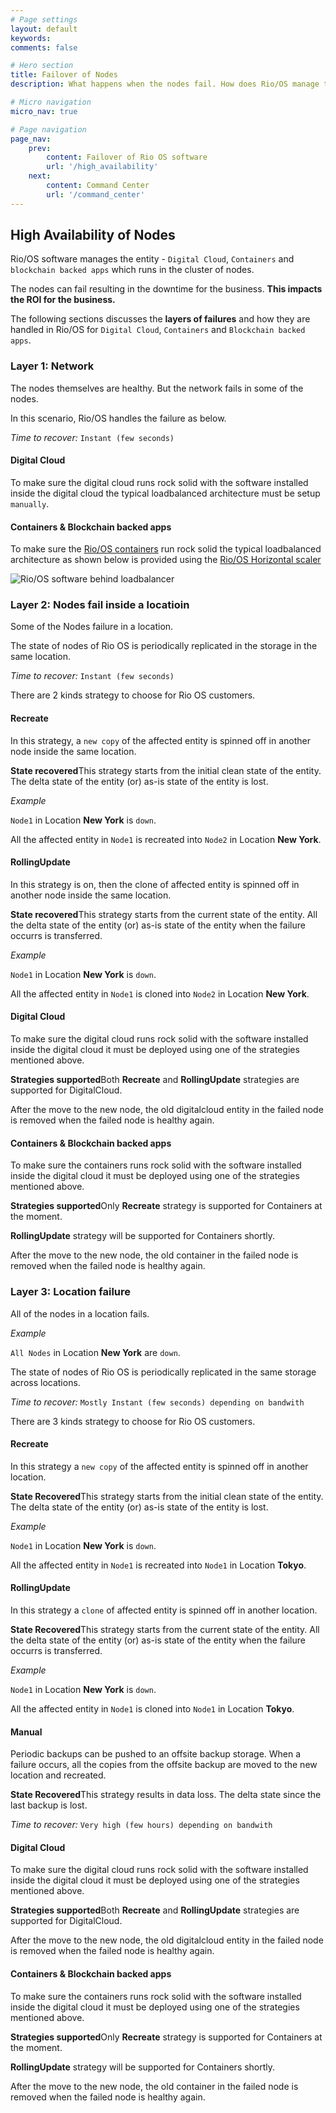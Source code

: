 ```yaml
---
# Page settings
layout: default
keywords:
comments: false

# Hero section
title: Failover of Nodes
description: What happens when the nodes fail. How does Rio/OS manage the failover of running digital cloud, containers, blockchain backed apps in those nodes.

# Micro navigation
micro_nav: true

# Page navigation
page_nav:
    prev:
        content: Failover of Rio OS software
        url: '/high_availability'
    next:
        content: Command Center
        url: '/command_center'
---
```


## High Availability of Nodes

Rio/OS software manages the entity - `Digital Cloud`, `Containers` and `blockchain backed apps` which runs in the cluster of nodes. 

The nodes can fail resulting in the downtime for the business.  **This impacts the ROI for the business.** 

The following sections discusses the **layers of failures** and how they are handled in Rio/OS for `Digital Cloud`, `Containers` and `Blockchain backed apps`.

### Layer 1: Network 

The nodes themselves are healthy. But the network fails in some of the nodes. 

In this scenario, Rio/OS handles the failure as below.

*Time to recover:* `Instant (few seconds)`

#### Digital Cloud

To make sure the digital cloud runs rock solid with the software installed inside the digital cloud the typical loadbalanced architecture must be setup `manually`.

#### Containers  & Blockchain backed apps

To make sure the [Rio/OS containers](/docs/getting_started/) run rock solid the typical loadbalanced architecture as shown below is provided using the [Rio/OS Horizontal scaler](/docs/scaling) 

![Rio/OS software behind loadbalancer](/docs/doks-theme/assets/images/system_requirements/ha_failover.png)

### Layer 2: Nodes fail inside a locatioin

Some of the Nodes failure in a location.

The state of nodes of Rio OS is periodically replicated in the storage in the same location. 

*Time to recover:* `Instant (few seconds)`

There are 2 kinds strategy to choose for Rio OS customers. 

#### Recreate

In this strategy, a `new copy` of the affected entity is spinned off in another node inside the same location. 

<div class="callout callout--warning">
    <p><strong>State recovered</strong>This strategy starts from the initial clean state of the entity. The delta state of the entity (or) as-is state of the entity is lost.</p> 
</div>

*Example*

`Node1` in Location **New York** is `down`. 

All the affected entity in `Node1` is recreated into `Node2` in Location **New York**.

#### RollingUpdate

In this strategy is on, then the clone of affected entity is spinned off in another node inside the same location. 

<div class="callout callout--info">
    <p><strong>State recovered</strong>This strategy starts from the current state of the entity. All the delta state of the entity (or) as-is state of the entity when the failure occurrs is transferred.</p> 
</div>

*Example*

`Node1` in Location **New York** is `down`. 

All the affected entity in `Node1` is cloned into `Node2` in Location **New York**. 


#### Digital Cloud

To make sure the digital cloud runs rock solid with the software installed inside the digital cloud it must be deployed using one of the strategies mentioned above.

<div class="callout callout--info">
    <p><strong>Strategies supported</strong>Both <b>Recreate</b> and <b>RollingUpdate</b> strategies are supported for DigitalCloud.</p>
    <p>After the move to the new node, the old digitalcloud entity in the failed node is removed when the failed node is healthy again.</p>
</div>


#### Containers & Blockchain backed apps

To make sure the containers runs rock solid with the software installed inside the digital cloud it must be deployed using one of the strategies mentioned above.

<div class="callout callout--warning">
    <p><strong>Strategies supported</strong>Only <b>Recreate</b> strategy is supported for Containers at the moment.</p> <p><b>RollingUpdate</b> strategy will be supported for Containers shortly.</p> <p>After the move to the new node, the old container in the failed node is removed when the failed node is healthy again.</p> 
</div>

### Layer 3: Location failure

All of the nodes in a location fails.

*Example*

`All Nodes` in Location **New York** are `down`. 

The state of nodes of Rio OS is periodically replicated in the same storage across locations.

*Time to recover:* `Mostly Instant (few seconds) depending on bandwith`

There are 3 kinds strategy to choose for Rio OS customers. 

#### Recreate

In this strategy a `new copy` of the affected entity is spinned off in another location. 

<div class="callout callout--info">
    <p><strong>State Recovered</strong>This strategy starts from the initial clean state of the entity. The delta state of the entity (or) as-is state of the entity is lost.</p> 
</div>

*Example*

`Node1` in Location **New York** is `down`. 

All the affected entity in `Node1` is recreated into `Node1` in Location **Tokyo**.

#### RollingUpdate

In this strategy a `clone` of affected entity is spinned off in another location. 

<div class="callout callout--info">
    <p><strong>State Recovered</strong>This strategy starts from the current state of the entity. All the delta state of the entity (or) as-is state of the entity when the failure occurrs is transferred.</p> 
</div>

*Example*

`Node1` in Location **New York** is `down`. 

All the affected entity in `Node1` is cloned into `Node1` in Location **Tokyo**.

#### Manual

Periodic backups can be pushed to an offsite backup storage. When a failure occurs, all the copies from the offsite backup are moved to the new location and recreated. 

<div class="callout callout--info">
    <p><strong>State Recovered</strong>This strategy results in data loss. The delta state since the last backup is lost.</p> 
</div>

*Time to recover:* `Very high (few hours) depending on bandwith`

#### Digital Cloud

To make sure the digital cloud runs rock solid with the software installed inside the digital cloud it must be deployed using one of the strategies mentioned above.

<div class="callout callout--info">
    <p><strong>Strategies supported</strong>Both <b>Recreate</b> and <b>RollingUpdate</b> strategies are supported for DigitalCloud.</p>
    <p>After the move to the new node, the old digitalcloud entity in the failed node is removed when the failed node is healthy again.</p>
</div>


#### Containers & Blockchain backed apps

To make sure the containers runs rock solid with the software installed inside the digital cloud it must be deployed using one of the strategies mentioned above.

<div class="callout callout--warning">
    <p><strong>Strategies supported</strong>Only <b>Recreate</b> strategy is supported for Containers at the moment.</p> <p><b>RollingUpdate</b> strategy will be supported for Containers shortly.</p> <p>After the move to the new node, the old container in the failed node is removed when the failed node is healthy again.</p> 
</div>


